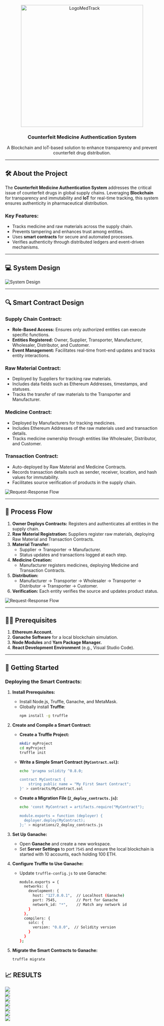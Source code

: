 <a name="readme-top"></a>
<div align="center">
  <a href="https://gat.ac.in/">
<!--     <img src="https://github.com/user-attachments/assets/015ad848-2ba5-4528-87e7-a3f1d276c988" alt="Logo" width="280" height="230"> -->
<div align="center">
  <img src="https://github.com/user-attachments/assets/cc3c6cd5-1440-42a4-8b69-a0f8c99dd526" alt="LogoMedTrack" width="400" height="400">
</div>



  </a>
  <h3 align="center">Counterfeit Medicine Authentication System</h3>
  <p align="center">
    A Blockchain and IoT-based solution to enhance transparency and prevent counterfeit drug distribution. 
    <br />
   
  </p>
</div>

---

## 🛠️ About the Project

The **Counterfeit Medicine Authentication System** addresses the critical issue of counterfeit drugs in global supply chains. Leveraging **Blockchain** for transparency and immutability and **IoT** for real-time tracking, this system ensures authenticity in pharmaceutical distribution.  

### Key Features:
- Tracks medicine and raw materials across the supply chain.
- Prevents tampering and enhances trust among entities.
- Uses **smart contracts** for secure and automated processes.
- Verifies authenticity through distributed ledgers and event-driven mechanisms.

---

## 💻 System Design


<img src="https://github.com/user-attachments/assets/6fe1bfe5-0300-4b9d-9eec-dc490b5d2799" alt="System Design">


---

## 🔍 Smart Contract Design

### Supply Chain Contract:
- **Role-Based Access:** Ensures only authorized entities can execute specific functions.
- **Entities Registered:** Owner, Supplier, Transporter, Manufacturer, Wholesaler, Distributor, and Customer.
- **Event Management:** Facilitates real-time front-end updates and tracks entity interactions.

### Raw Material Contract:
- Deployed by Suppliers for tracking raw materials.
- Includes data fields such as Ethereum Addresses, timestamps, and statuses.
- Tracks the transfer of raw materials to the Transporter and Manufacturer.

### Medicine Contract:
- Deployed by Manufacturers for tracking medicines.
- Includes Ethereum Addresses of the raw materials used and transaction details.
- Tracks medicine ownership through entities like Wholesaler, Distributor, and Customer.

### Transaction Contract:
- Auto-deployed by Raw Material and Medicine Contracts.
- Records transaction details such as sender, receiver, location, and hash values for immutability.
- Facilitates source verification of products in the supply chain.

<img src="https://github.com/user-attachments/assets/bf299024-534f-4012-99b9-af3ef5387d99" alt="Request-Response Flow">


---

## 🔄 Process Flow

1. **Owner Deploys Contracts:** Registers and authenticates all entities in the supply chain.
2. **Raw Material Registration:** Suppliers register raw materials, deploying Raw Material and Transaction Contracts.
3. **Material Transfer:** 
    - Supplier → Transporter → Manufacturer.
    - Status updates and transactions logged at each step.
4. **Medicine Creation:** 
    - Manufacturer registers medicines, deploying Medicine and Transaction Contracts.
5. **Distribution:** 
    - Manufacturer → Transporter → Wholesaler → Transporter → Distributor → Transporter → Customer.
6. **Verification:** Each entity verifies the source and updates product status.

<img src="https://github.com/user-attachments/assets/fcddfb9d-e45d-455b-9b09-894e71b6eb27" alt="Request-Response Flow">

---

## 🐱‍💻 Prerequisites

1. **Ethereum Account.**  
2. **Ganache Software** for a local blockchain simulation.  
3. **Node Modules** and **Yarn Package Manager.**  
4. **React Development Environment** (e.g., Visual Studio Code).  

---

## 🚀 Getting Started

### Deploying the Smart Contracts:

1. **Install Prerequisites:**
   - Install Node.js, Truffle, Ganache, and MetaMask.
   - Globally install **Truffle**:
     ```sh
     npm install -g truffle
     ```

2. **Create and Compile a Smart Contract:**
   - **Create a Truffle Project:**
     ```sh
     mkdir myProject
     cd myProject
     truffle init
     ```
   - **Write a Simple Smart Contract (`MyContract.sol`):**
     ```sh
     echo 'pragma solidity ^0.8.0;

     contract MyContract {
         string public name = "My First Smart Contract";
     }' > contracts/MyContract.sol
     ```
   - **Create a Migration File (`2_deploy_contracts.js`):**
     ```sh
     echo 'const MyContract = artifacts.require("MyContract");

     module.exports = function (deployer) {
       deployer.deploy(MyContract);
     };' > migrations/2_deploy_contracts.js
     ```

3. **Set Up Ganache:**
   - Open **Ganache** and create a new workspace.
   - Set **Server Settings** to port `7545` and ensure the local blockchain is started with 10 accounts, each holding 100 ETH.

4. **Configure Truffle to Use Ganache:**
   - Update `truffle-config.js` to use Ganache:
     ```sh
     module.exports = {
       networks: {
         development: {
           host: "127.0.0.1",  // Localhost (Ganache)
           port: 7545,         // Port for Ganache
           network_id: "*",    // Match any network id
         }
       },
       compilers: {
         solc: {
           version: "0.8.0",  // Solidity version
         }
       }
     };
     ```

5. **Migrate the Smart Contracts to Ganache:**
   ```sh
   truffle migrate
## 📈 RESULTS
<img src="images/ganache.png"/>
   <br />
    <img src="images/home.png"/>
   <br />
<img src="images/ownerAdd.png"/>
   <br />
<img src="images/ownerView.png"/>
   <br />
   <img src="images/popup.png"/>
   <br />
     <img src="images/transporter.png"/>
   <br />
      <img src="images/manufactDetail.png"/>
   <br />
 
